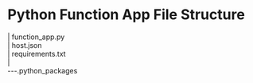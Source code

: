 # Python Function App File Structure

|   function_app.py  
|   host.json  
|   requirements.txt  
|  
\---.python_packages  
